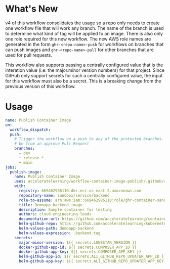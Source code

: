 # What's New

v4 of this workflow consolidates the usage so a repo only needs to create one workflow file that will work
any branch.  The name of the branch is used to determine what kind of tag will be applied to an image. 
There is also only one role required for this new workflow.  The new AWS role names are generated in the form
`ghr-<repo-name>-push` for workflows on branches that can push images and `ghr-<repo-name>-pull` for other
branches that are used for pull requests.

This workflow also supports passing a centrally configured value that is the interation value 
(i.e: the major.minor version numbers) for that project.  Since GitHub only support secrets for such a
centrally configured value, the input for this workflow must also be a secret.  This is a breaking change
from the previous version of this workflow.

# Usage

<!-- start usage -->
```yaml
name: Publish Container Image
on:
  workflow_dispatch:
  push:
    # Trigger the workflow on a push to any of the protected branches.  This is expected to 
    # be from an approve Pull Request
    branches:
      - dev
      - release-*
      - main
jobs:
  publish-image:
    name: Publish Container Image
    uses: acceleratelearning/workflow-container-image-publish/.github/workflows/shared-workflow.yaml@v4
    with:
      registry: 669462986110.dkr.ecr.us-east-2.amazonaws.com
      repository-name: sandbox/service/backend
      role-to-assume: arn:aws:iam::669462986110:role/ghr-container-sandbox-service-backend-push
      title: Demoapp backend image
      description: Sample container for testing
      authors: cloud-engineering-leads
      documentation-url: https://github.com/acceleratelearning/container-sandbox-service-backend
      helm-github-repo: https://github.com/acceleratelearning/kubernetes-stemscopes-v4-dev-app.git
      helm-values-path: demoapp-backend
      helm-values-expression: .backend.tag
    secrets:
      major-minor-version: ${{ secrets.LONESTAR_VERSION }}
      docker-github-app-id: ${{ secrets.COMPOSER_APP_ID }}
      docker-github-app-key: ${{ secrets.COMPOSER_APP_KEY }}
      helm-github-app-id: ${{ secrets.ALI_GITHUB_REPO_UPDATER_APP_ID }}
      helm-github-app-key: ${{ secrets.ALI_GITHUB_REPO_UPDATER_APP_KEY }}
```
<!-- end usage -->
